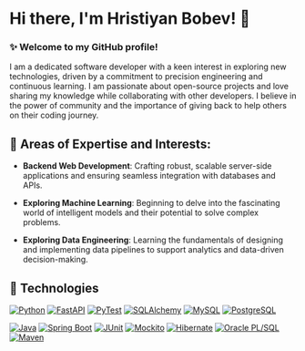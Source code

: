 # Hi there, I'm Hristiyan Bobev! 👋

### ✨ **Welcome to my GitHub profile!**

I am a dedicated software developer with a keen interest in exploring new technologies, driven by a commitment to precision engineering and continuous learning. I am passionate about open-source projects and love sharing my knowledge while collaborating with other developers. I believe in the power of community and the importance of giving back to help others on their coding journey.

## 🌟 Areas of Expertise and Interests:

- **Backend Web Development**: Crafting robust, scalable server-side applications and ensuring seamless integration with databases and APIs.

- **Exploring Machine Learning**: Beginning to delve into the fascinating world of intelligent models and their potential to solve complex problems.

- **Exploring Data Engineering**: Learning the fundamentals of designing and implementing data pipelines to support analytics and data-driven decision-making.



## 🚀 Technologies

[![Python](https://img.shields.io/badge/Python-3776AB?style=for-the-badge&logo=python&logoColor=white)](https://www.python.org) 
[![FastAPI](https://img.shields.io/badge/FastAPI-009688?style=for-the-badge&logo=fastapi&logoColor=white)](https://fastapi.tiangolo.com)
[![PyTest](https://img.shields.io/badge/PyTest-0A9EDC?style=for-the-badge&logo=pytest&logoColor=white)](https://docs.pytest.org/en/6.2.x/)
[![SQLAlchemy](https://img.shields.io/badge/SQLAlchemy-FF6347?style=for-the-badge&logo=sqlalchemy&logoColor=white)](https://www.sqlalchemy.org)
[![MySQL](https://img.shields.io/badge/MySQL-4479A1?style=for-the-badge&logo=mysql&logoColor=white)](https://www.mysql.com)
[![PostgreSQL](https://img.shields.io/badge/PostgreSQL-336791?style=for-the-badge&logo=postgresql&logoColor=white)](https://www.postgresql.org)

[![Java](https://img.shields.io/badge/Java-007396?style=for-the-badge&logo=java&logoColor=white)](https://www.java.com)
[![Spring Boot](https://img.shields.io/badge/Spring%20Boot-6DB33F?style=for-the-badge&logo=spring-boot&logoColor=white)](https://spring.io/projects/spring-boot)
[![JUnit](https://img.shields.io/badge/JUnit-25A162?style=for-the-badge&logo=junit&logoColor=white)](https://junit.org/junit5/)
[![Mockito](https://img.shields.io/badge/Mockito-59666C?style=for-the-badge&logo=mockito&logoColor=white)](https://site.mockito.org)
[![Hibernate](https://img.shields.io/badge/Hibernate-59666C?style=for-the-badge&logo=hibernate&logoColor=white)](https://hibernate.org/)
[![Oracle PL/SQL](https://img.shields.io/badge/Oracle%20PL%2FSQL-F80000?style=for-the-badge&logo=oracle&logoColor=white)](https://www.oracle.com/database/technologies/appdev/plsql.html)
[![Maven](https://img.shields.io/badge/Maven-C71A36?style=for-the-badge&logo=apache-maven&logoColor=white)](https://maven.apache.org)
